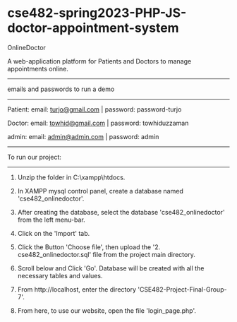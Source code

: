 # cse482-spring2023-PHP-JS-doctor-appointment-system

OnlineDoctor

A web-application platform for Patients and Doctors to manage appointments online.

*******************************************
emails and passwords to run a demo
*******************************************
Patient: 
email: turjo@gmail.com | password: password-turjo

Doctor: 
email: towhid@gmail.com | password: towhiduzzaman

admin:
email: admin@admin.com | password: admin
*******************************************


To run our project:
*******************************************
1. Unzip the folder in C:\xampp\htdocs.

2. In XAMPP mysql control panel, create a database named 'cse482_onlinedoctor'.

3. After creating the database, select the database 'cse482_onlinedoctor' from the left menu-bar.

4. Click on the 'Import' tab.

5. Click the Button 'Choose file', then upload the '2. cse482_onlinedoctor.sql' file from the project main directory.

6. Scroll below and Click 'Go'. Database will be created with all the necessary tables and values.

7. From http://localhost, enter the directory 'CSE482-Project-Final-Group-7'.

8. From here, to use our website, open the file 'login_page.php'.
